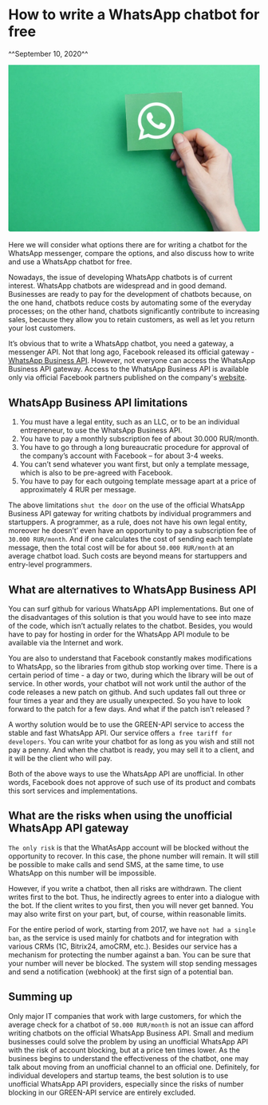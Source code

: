 # How to write a WhatsApp chatbot for free
^^September 10, 2020^^

![Как бесплатно написать чатбота WhatsApp](assets/kak-besplatno-napisat-chatbota-whatsapp.png)

Here we will consider what options there are for writing a chatbot for the WhatsApp messenger, compare the options, and also discuss how to write and use a WhatsApp chatbot for free.

Nowadays, the issue of developing WhatsApp chatbots is of current interest. WhatsApp chatbots are widespread and in good demand. Businesses are ready to pay for the development of chatbots because, on the one hand, chatbots reduce costs by automating some of the everyday processes; on the other hand, chatbots significantly contribute to increasing sales, because they allow you to retain customers, as well as let you return your lost customers.

It’s obvious that to write a WhatsApp chatbot, you need a gateway, a messenger API. Not that long ago, Facebook released its official gateway - [WhatsApp Business API](https://developers.facebook.com/docs/whatsapp/). However, not everyone can access the WhatsApp Business API gateway. Access to the WhatsApp Business API is available only via official Facebook partners published on the company's [website](https://www.facebook.com/business/partner-directory/search?platforms=whatsapp&solution_type=messaging&ref=wa2019t1).


## WhatsApp Business API limitations

1. You must have a legal entity, such as an LLC, or to be an individual entrepreneur, to use the WhatsApp Business API.
2. You have to pay a monthly subscription fee of about 30.000 RUR/month.
3. You have to go through a long bureaucratic procedure for approval of the company’s account with Facebook – for about 3-4 weeks.
4. You can’t send whatever you want first, but only a template message, which is also to be pre-agreed with Facebook.
5. You have to pay for each outgoing template message apart at a price of approximately 4 RUR per message.

The above limitations ``shut the door`` on the use of the official WhatsApp Business API gateway for writing chatbots by individual programmers and startuppers. A programmer, as a rule, does not have his own legal entity, moreover he doesn’t’ even have an opportunity to pay a subscription fee of ``30.000 RUR/month``. And if one calculates the cost of sending each template message, then the total cost will be for about ``50.000 RUR/month`` at an average chatbot load. Such costs are beyond means for startuppers and entry-level programmers.

## What are alternatives to WhatsApp Business API

You can surf github for various WhatsApp API implementations. But one of the disadvantages of this solution is that you would have to see into maze of the code, which isn’t actually relates to the chatbot. Besides, you would have to pay for hosting in order for the WhatsApp API module to be available via the Internet and work.

You are also to understand that Facebook constantly makes modifications to WhatsApp, so the libraries from github stop working over time. There is a certain period of time - a day or two, during which the library will be out of service. In other words, your chatbot will not work until the author of the code releases a new patch on github. And such updates fall out three or four times a year and they are usually unexpected. So you have to look forward to the patch for a few days. And what if the patch isn’t released ?

A worthy solution would be to use the GREEN-API service to access the stable and fast WhatsApp API. Our service offers ``a free tariff for developers``. You can write your chatbot for as long as you wish and still not pay a penny. And when the chatbot is ready, you may sell it to a client, and it will be the client who will pay.

Both of the above ways to use the WhatsApp API are unofficial. In other words, Facebook does not approve of such use of its product and combats this sort services and implementations.

## What are the risks when using the unofficial WhatsApp API gateway 

``The only risk`` is that the WhatAsApp account will be blocked without the opportunity to recover. In this case, the phone number will remain. It will still be possible to make calls and send SMS, at the same time, to use WhatsApp on this number will be impossible.

However, if you write a chatbot, then all risks are withdrawn. The client writes first to the bot. Thus, he indirectly agrees to enter into a dialogue with the bot. If the client writes to you first, then you will never get banned. You may also write first on your part, but, of course, within reasonable limits.

For the entire period of work, starting from 2017, we have ``not had a single ban``, as the service is used mainly for chatbots and for integration with various CRMs (1C, Bitrix24, amoCRM, etc.). Besides our service has a mechanism for protecting the number against a ban. You can be sure that your number will never be blocked. The system will stop sending messages and send a notification (webhook) at the first sign of a potential ban.

## Summing up

Only major IT companies that work with large customers, for which the average check for a chatbot of ``50.000 RUR/month`` is not an issue can afford writing chatbots on the official WhatsApp Business API. Small and medium businesses could solve the problem by using an unofficial WhatsApp API with the risk of account blocking, but at a price ten times lower. As the business begins to understand the effectiveness of the chatbot, one may talk about moving from an unofficial channel to an official one. 
Definitely, for individual developers and startup teams, the best solution is to use unofficial WhatsApp API providers, especially since the risks of number blocking in our GREEN-API service are entirely excluded.
